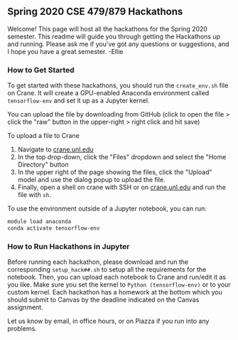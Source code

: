 ## Spring 2020 CSE 479/879 Hackathons

Welcome! This page will host all the hackathons for the Spring 2020 semester. This readme will guide you through getting the Hackathons up and running. Please ask me if you've got any questions or suggestions, and I hope you have a great semester. \-Ellie

### How to Get Started

To get started with these hackathons, you should run the `create_env.sh` file on Crane. It will create a GPU-enabled Anaconda environment called `tensorflow-env` and set it up as a Jupyter kernel.

You can upload the file by downloading from GitHub (click to open the file > click the "raw" button in the upper-right > right click and hit save)

To upload a file to Crane
1. Navigate to [crane.unl.edu](https://crane.unl.edu/)
2. In the top drop-down, click the "Files" dropdown and select the "Home Directory" button
3. In the upper right of the page showing the files, click the "Upload" model and use the dialog popup to upload the file.
4. Finally, open a shell on crane with SSH or on [crane.unl.edu](https://crane.unl.edu/)	 and run the file with `sh`.

To use the environment outside of a Jupyter notebook, you can run:
```bash
module load anaconda
conda activate tensorflow-env
```

### How to Run Hackathons in Jupyter

Before running each hackathon, please download and run the corresponding `setup_hack##.sh` to setup all the requirements for the notebook. Then, you can upload each notebook to Crane and run/edit it as you like. Make sure you set the kernel to `Python (tensorflow-env)` or to your custom kernel. Each hackathon has a homework at the bottom which you should submit to Canvas by the deadline indicated on the Canvas assignment.

Let us know by email, in office hours, or on Piazza if you run into any problems.
